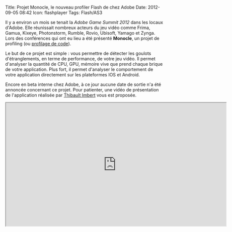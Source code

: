 Title: Projet Monocle, le nouveau profiler Flash de chez Adobe
Date: 2012-09-05 08:42
Icon: flashplayer
Tags: Flash/AS3

Il y a environ un mois se tenait la *Adobe Game Summit 2012* dans les locaux d'Adobe. Elle réunissait nombreux acteurs du jeu vidéo comme Frima, Gamua, Kixeye, Photonstorm, Rumble, Rovio, Ubisoft, Yamago et Zynga. Lors des conférences qui ont eu lieu a été présenté **Monocle**, un projet de profiling (ou [profilage de code](http://fr.wikipedia.org/wiki/Profilage_de_code)).

Le but de ce projet est simple : vous permettre de détecter les goulots d'étranglements, en terme de performance, de votre jeu vidéo. Il permet d'analyser la quantité de CPU, GPU, mémoire vive que prend chaque brique de votre application. Plus fort, il permet d'analyser le comportement de votre application directement sur les plateformes IOS et Android.

Encore en beta interne chez Adobe, à ce jour aucune date de sortie n'a été annoncée concernant ce projet. Pour patienter, une vidéo de présentation de l'application réalisée par [Thibault Imbert](http://www.bytearray.org) vous est proposée.

<iframe src="https://player.vimeo.com/video/46917940" width="700" height="393" allowFullScreen></iframe>
